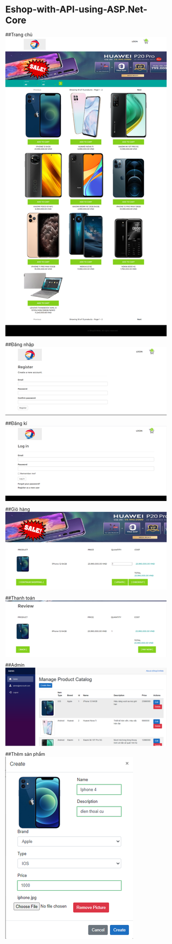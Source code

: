 # Eshop-with-API-using-ASP.Net-Core

##Trang chủ
![Home](/Image/HomePage.png)

##Đăng nhập
![Home](/Image/SignUp.png)

##Đăng kí
![Home](/Image/SignIn.png)

##Giỏ hàng
![Home](/Image/Cart.png)

##Thanh toán 
![Home](/Image/CheckOut.png)

##Admin
![Home](/Image/Admin.png)

##Thêm sản phẩm
![Home](/Image/AddProduct.png)
